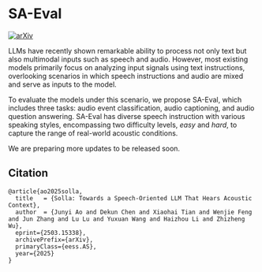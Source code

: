 # SA-Eval

[![arXiv](https://img.shields.io/badge/arXiv-2503.15338-b31b1b.svg)](https://arxiv.org/abs/2503.15338)

LLMs have recently shown remarkable ability to process not only text but also multimodal inputs such as speech and audio.
However, most existing models primarily focus on analyzing input signals using text instructions, overlooking scenarios in which speech instructions and audio are mixed and serve as inputs to the model.

To evaluate the models under this scenario, we propose SA-Eval, which includes three tasks: audio event classification, audio captioning, and audio question answering.
SA-Eval has diverse speech instruction with various speaking styles, encompassing two difficulty levels, *easy* and *hard*, to capture the range of real-world acoustic conditions.

We are preparing more updates to be released soon.

## Citation
```
@article{ao2025solla,
  title   = {Solla: Towards a Speech-Oriented LLM That Hears Acoustic Context},
  author  = {Junyi Ao and Dekun Chen and Xiaohai Tian and Wenjie Feng and Jun Zhang and Lu Lu and Yuxuan Wang and Haizhou Li and Zhizheng Wu},
  eprint={2503.15338},
  archivePrefix={arXiv},
  primaryClass={eess.AS},
  year={2025}
}
```
